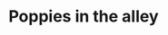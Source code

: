---
title: "Poppies in the alley"
layout: picture
picture: "/assets/camera-roll/2015/2015-04-16-poppies-in-the-alley/20150426_203134387_iOS.jpg"
thumbnail: "/assets/camera-roll/2015/2015-04-16-poppies-in-the-alley/20150426_203134387_iOS-thumbnail.jpg"
tags:
  - photograph
  - alley
  - orange
  - poppies
  - Capitol Hill
---
